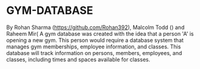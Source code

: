 # GYM-DATABASE

By Rohan Sharma (https://github.com/Rohan392), Malcolm Todd () and Raheem Mir(
A gym database was created with the idea that a person 'A' is opening a new gym. This person would require a database system that manages gym memberships, employee information, and classes. This database will track information on persons, members, employees, and classes, including times and spaces available for classes.
